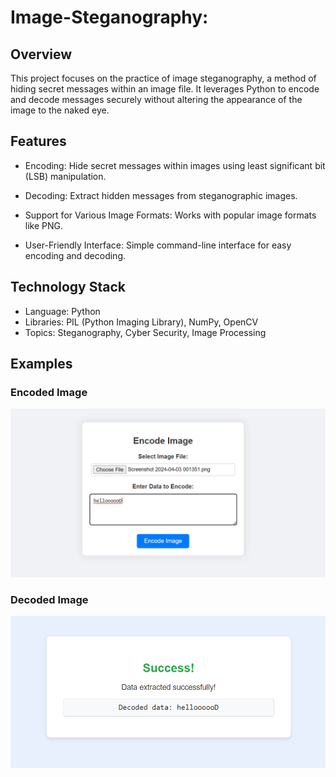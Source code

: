 # Image-Steganography: 

## Overview
This project focuses on the practice of image steganography, a method of hiding secret messages within an image file. It leverages Python to encode and decode messages securely without altering the appearance of the image to the naked eye.

## Features
- Encoding: Hide secret messages within images using least significant bit (LSB) manipulation.

- Decoding: Extract hidden messages from steganographic images.
- Support for Various Image Formats: Works with popular image formats like PNG.
- User-Friendly Interface: Simple command-line interface for easy encoding and decoding.
  

## Technology Stack
- Language: Python
- Libraries: PIL (Python Imaging Library), NumPy, OpenCV
- Topics: Steganography, Cyber Security, Image Processing
## Examples

### Encoded Image
![Original Image](images/encode.png)

### Decoded Image
![Encoded Image](images/decode.png)
